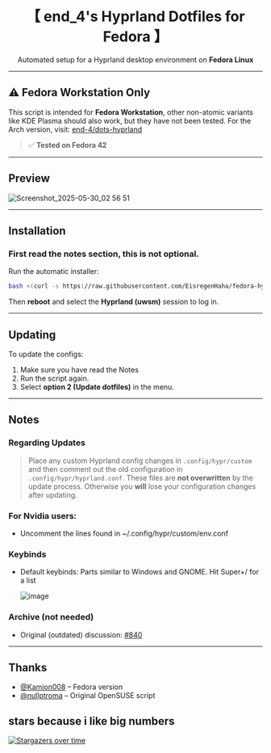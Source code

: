 <div align="center">

# 【 end_4's Hyprland Dotfiles for Fedora 】

 Automated setup for a Hyprland desktop environment on **Fedora Linux**  


</div>

---

## ⚠️ Fedora Workstation Only

This script is intended for **Fedora Workstation**, other non-atomic variants like KDE Plasma should also work, but they have not been tested.
For the Arch version, visit: [end-4/dots-hyprland](https://github.com/end-4/dots-hyprland)

> ✅ **Tested on Fedora 42**

---

##  Preview

![Screenshot_2025-05-30_02 56 51](https://github.com/user-attachments/assets/ae859013-0537-4f51-afd6-64545777aeea)

---

## Installation

### First read the notes section, this is not optional.

Run the automatic installer:

```bash
bash <(curl -s https://raw.githubusercontent.com/EisregenHaha/fedora-hyprland/main/setup.sh)
```

Then **reboot** and select the **Hyprland (uwsm)** session to log in.

---

## Updating

To update the configs:

1. Make sure you have read the Notes
2. Run the script again.
3. Select **option 2 (Update dotfiles)** in the menu.

---

## Notes

### Regarding Updates
> Place any custom Hyprland config changes in `.config/hypr/custom` and then comment out the old configuration in `.config/hypr/hyprland.conf`.
> These files are **not overwritten** by the update process. Otherwise you **will** lose your configuration changes after updating.  
  
### For Nvidia users:
- Uncomment the lines found in ~/.config/hypr/custom/env.conf

### Keybinds
- Default keybinds: Parts similar to Windows and GNOME. Hit Super+/ for a list
    
   ![image](https://github.com/user-attachments/assets/c09531c9-3b55-493a-880f-7e044cd9dca0)


### Archive (not needed)
- Original (outdated) discussion: [#840](https://github.com/end-4/dots-hyprland/discussions/840)
---

## Thanks

- [@Kamion008](https://github.com/Kamion008) – Fedora version  
- [@nullptroma](https://github.com/nullptroma) – Original OpenSUSE script

                        
## stars because i like big numbers
[![Stargazers over time](https://starchart.cc/EisregenHaha/fedora-hyprland.svg?variant=adaptive)](https://starchart.cc/EisregenHaha/fedora-hyprland)

                    
